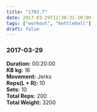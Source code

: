 ```yaml
---
title: "1703.7"
date: 2017-03-29T12:38:31-10:00
tags: ["workout", "kettlebell"]
draft: false
---
```


### 2017-03-29

**Duration:** 00:20:00  
**KB kg:** 16  
**Movement:** Jerks  
**Reps(L + R):** 10  
**Sets:** 10  
**Total Reps:** 200  
**Total Weight:** 3200